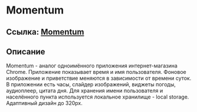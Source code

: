 # Momentum

## Ссылка: [Momentum](https://rigelion154.github.io/Momentum/src/) 

## Описание
Momentum - аналог одноимённого приложения интернет-магазина Chrome. Приложение показывает время и имя пользователя. Фоновое изображение и приветствие меняются в зависимости от времени суток.
В приложении есть часы, слайдер изображений, виджеты погоды, аудиоплеер, цитата дня. Для хранения имени пользователя и населённого пункта используется локальное хранилище - local storage. Адаптивный дизайн до 320px.
